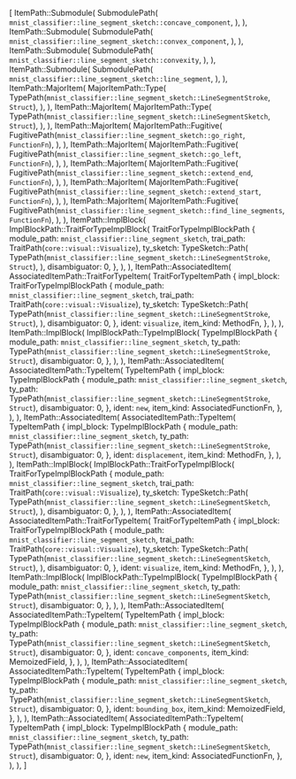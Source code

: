 [
    ItemPath::Submodule(
        SubmodulePath(
            `mnist_classifier::line_segment_sketch::concave_component`,
        ),
    ),
    ItemPath::Submodule(
        SubmodulePath(
            `mnist_classifier::line_segment_sketch::convex_component`,
        ),
    ),
    ItemPath::Submodule(
        SubmodulePath(
            `mnist_classifier::line_segment_sketch::convexity`,
        ),
    ),
    ItemPath::Submodule(
        SubmodulePath(
            `mnist_classifier::line_segment_sketch::line_segment`,
        ),
    ),
    ItemPath::MajorItem(
        MajorItemPath::Type(
            TypePath(`mnist_classifier::line_segment_sketch::LineSegmentStroke`, `Struct`),
        ),
    ),
    ItemPath::MajorItem(
        MajorItemPath::Type(
            TypePath(`mnist_classifier::line_segment_sketch::LineSegmentSketch`, `Struct`),
        ),
    ),
    ItemPath::MajorItem(
        MajorItemPath::Fugitive(
            FugitivePath(`mnist_classifier::line_segment_sketch::go_right`, `FunctionFn`),
        ),
    ),
    ItemPath::MajorItem(
        MajorItemPath::Fugitive(
            FugitivePath(`mnist_classifier::line_segment_sketch::go_left`, `FunctionFn`),
        ),
    ),
    ItemPath::MajorItem(
        MajorItemPath::Fugitive(
            FugitivePath(`mnist_classifier::line_segment_sketch::extend_end`, `FunctionFn`),
        ),
    ),
    ItemPath::MajorItem(
        MajorItemPath::Fugitive(
            FugitivePath(`mnist_classifier::line_segment_sketch::extend_start`, `FunctionFn`),
        ),
    ),
    ItemPath::MajorItem(
        MajorItemPath::Fugitive(
            FugitivePath(`mnist_classifier::line_segment_sketch::find_line_segments`, `FunctionFn`),
        ),
    ),
    ItemPath::ImplBlock(
        ImplBlockPath::TraitForTypeImplBlock(
            TraitForTypeImplBlockPath {
                module_path: `mnist_classifier::line_segment_sketch`,
                trai_path: TraitPath(`core::visual::Visualize`),
                ty_sketch: TypeSketch::Path(
                    TypePath(`mnist_classifier::line_segment_sketch::LineSegmentStroke`, `Struct`),
                ),
                disambiguator: 0,
            },
        ),
    ),
    ItemPath::AssociatedItem(
        AssociatedItemPath::TraitForTypeItem(
            TraitForTypeItemPath {
                impl_block: TraitForTypeImplBlockPath {
                    module_path: `mnist_classifier::line_segment_sketch`,
                    trai_path: TraitPath(`core::visual::Visualize`),
                    ty_sketch: TypeSketch::Path(
                        TypePath(`mnist_classifier::line_segment_sketch::LineSegmentStroke`, `Struct`),
                    ),
                    disambiguator: 0,
                },
                ident: `visualize`,
                item_kind: MethodFn,
            },
        ),
    ),
    ItemPath::ImplBlock(
        ImplBlockPath::TypeImplBlock(
            TypeImplBlockPath {
                module_path: `mnist_classifier::line_segment_sketch`,
                ty_path: TypePath(`mnist_classifier::line_segment_sketch::LineSegmentStroke`, `Struct`),
                disambiguator: 0,
            },
        ),
    ),
    ItemPath::AssociatedItem(
        AssociatedItemPath::TypeItem(
            TypeItemPath {
                impl_block: TypeImplBlockPath {
                    module_path: `mnist_classifier::line_segment_sketch`,
                    ty_path: TypePath(`mnist_classifier::line_segment_sketch::LineSegmentStroke`, `Struct`),
                    disambiguator: 0,
                },
                ident: `new`,
                item_kind: AssociatedFunctionFn,
            },
        ),
    ),
    ItemPath::AssociatedItem(
        AssociatedItemPath::TypeItem(
            TypeItemPath {
                impl_block: TypeImplBlockPath {
                    module_path: `mnist_classifier::line_segment_sketch`,
                    ty_path: TypePath(`mnist_classifier::line_segment_sketch::LineSegmentStroke`, `Struct`),
                    disambiguator: 0,
                },
                ident: `displacement`,
                item_kind: MethodFn,
            },
        ),
    ),
    ItemPath::ImplBlock(
        ImplBlockPath::TraitForTypeImplBlock(
            TraitForTypeImplBlockPath {
                module_path: `mnist_classifier::line_segment_sketch`,
                trai_path: TraitPath(`core::visual::Visualize`),
                ty_sketch: TypeSketch::Path(
                    TypePath(`mnist_classifier::line_segment_sketch::LineSegmentSketch`, `Struct`),
                ),
                disambiguator: 0,
            },
        ),
    ),
    ItemPath::AssociatedItem(
        AssociatedItemPath::TraitForTypeItem(
            TraitForTypeItemPath {
                impl_block: TraitForTypeImplBlockPath {
                    module_path: `mnist_classifier::line_segment_sketch`,
                    trai_path: TraitPath(`core::visual::Visualize`),
                    ty_sketch: TypeSketch::Path(
                        TypePath(`mnist_classifier::line_segment_sketch::LineSegmentSketch`, `Struct`),
                    ),
                    disambiguator: 0,
                },
                ident: `visualize`,
                item_kind: MethodFn,
            },
        ),
    ),
    ItemPath::ImplBlock(
        ImplBlockPath::TypeImplBlock(
            TypeImplBlockPath {
                module_path: `mnist_classifier::line_segment_sketch`,
                ty_path: TypePath(`mnist_classifier::line_segment_sketch::LineSegmentSketch`, `Struct`),
                disambiguator: 0,
            },
        ),
    ),
    ItemPath::AssociatedItem(
        AssociatedItemPath::TypeItem(
            TypeItemPath {
                impl_block: TypeImplBlockPath {
                    module_path: `mnist_classifier::line_segment_sketch`,
                    ty_path: TypePath(`mnist_classifier::line_segment_sketch::LineSegmentSketch`, `Struct`),
                    disambiguator: 0,
                },
                ident: `concave_components`,
                item_kind: MemoizedField,
            },
        ),
    ),
    ItemPath::AssociatedItem(
        AssociatedItemPath::TypeItem(
            TypeItemPath {
                impl_block: TypeImplBlockPath {
                    module_path: `mnist_classifier::line_segment_sketch`,
                    ty_path: TypePath(`mnist_classifier::line_segment_sketch::LineSegmentSketch`, `Struct`),
                    disambiguator: 0,
                },
                ident: `bounding_box`,
                item_kind: MemoizedField,
            },
        ),
    ),
    ItemPath::AssociatedItem(
        AssociatedItemPath::TypeItem(
            TypeItemPath {
                impl_block: TypeImplBlockPath {
                    module_path: `mnist_classifier::line_segment_sketch`,
                    ty_path: TypePath(`mnist_classifier::line_segment_sketch::LineSegmentSketch`, `Struct`),
                    disambiguator: 0,
                },
                ident: `new`,
                item_kind: AssociatedFunctionFn,
            },
        ),
    ),
]